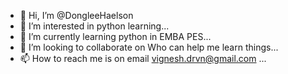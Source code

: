 - 👋 Hi, I’m @DongleeHaelson
- 👀 I’m interested in python learning...
- 🌱 I’m currently learning python in EMBA PES...
- 💞️ I’m looking to collaborate on Who can help me learn things...
- 📫 How to reach me is on email vignesh.drvn@gmail.com ...

<!---
DongleeHaelson/DongleeHaelson is a ✨ special ✨ repository because its `README.md` (this file) appears on your GitHub profile.
You can click the Preview link to take a look at your changes.
--->
